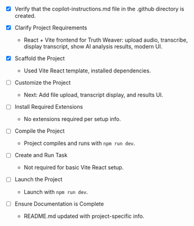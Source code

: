 - [x] Verify that the copilot-instructions.md file in the .github directory is created.

- [x] Clarify Project Requirements
  - React + Vite frontend for Truth Weaver: upload audio, transcribe, display transcript, show AI analysis results, modern UI.

- [x] Scaffold the Project
  - Used Vite React template, installed dependencies.

- [ ] Customize the Project
  - Next: Add file upload, transcript display, and results UI.

- [ ] Install Required Extensions
  - No extensions required per setup info.

- [ ] Compile the Project
  - Project compiles and runs with `npm run dev`.

- [ ] Create and Run Task
  - Not required for basic Vite React setup.

- [ ] Launch the Project
  - Launch with `npm run dev`.

- [ ] Ensure Documentation is Complete
  - README.md updated with project-specific info.
